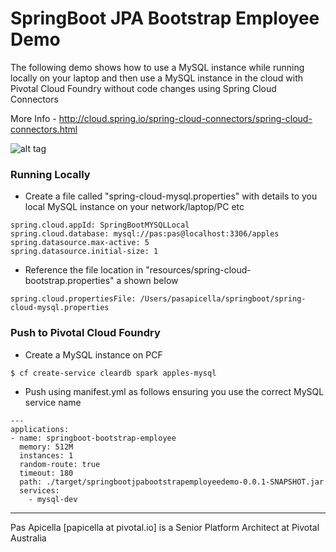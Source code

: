 <h1>SpringBoot JPA Bootstrap Employee Demo</h2>

The following demo shows how to use a MySQL instance while running locally on your laptop and then use a MySQL instance in the cloud with
Pivotal Cloud Foundry without code changes using Spring Cloud Connectors

More Info - http://cloud.spring.io/spring-cloud-connectors/spring-cloud-connectors.html

![alt tag](https://dl.dropboxusercontent.com/u/15829935/platform-demos/images/springboot-employee-1.png)

<h3> Running Locally </h3>

- Create a file called "spring-cloud-mysql.properties" with details to you local MySQL instance on your network/laptop/PC etc

```
spring.cloud.appId: SpringBootMYSQLLocal
spring.cloud.database: mysql://pas:pas@localhost:3306/apples
spring.datasource.max-active: 5
spring.datasource.initial-size: 1
```

- Reference the file location in "resources/spring-cloud-bootstrap.properties" a shown below

```
spring.cloud.propertiesFile: /Users/pasapicella/springboot/spring-cloud-mysql.properties
```

<h3> Push to Pivotal Cloud Foundry </h3>

- Create a MySQL instance on PCF

```
$ cf create-service cleardb spark apples-mysql
```

- Push using manifest.yml as follows  ensuring you use the correct MySQL service name

```
---
applications:
- name: springboot-bootstrap-employee
  memory: 512M
  instances: 1
  random-route: true
  timeout: 180
  path: ./target/springbootjpabootstrapemployeedemo-0.0.1-SNAPSHOT.jar
  services:
    - mysql-dev
```

<hr />
Pas Apicella [papicella at pivotal.io] is a Senior Platform Architect at Pivotal Australia 